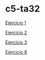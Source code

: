 # c5-ta32

[Ejercicio 1](https://burnout131.github.io/c5-ta32/Ejercicio1)

[Ejercicio 2](https://burnout131.github.io/c5-ta32/Ejercicio2)

[Ejercicio 3](https://burnout131.github.io/c5-ta32/Ejercicio3)

[Ejercicio 8](https://burnout131.github.io/c5-ta32/Ejercicio8)